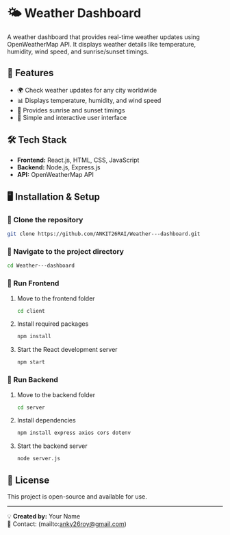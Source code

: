 # 🌤 Weather Dashboard

A weather dashboard that provides real-time weather updates using OpenWeatherMap API. It displays weather details like temperature, humidity, wind speed, and sunrise/sunset timings.

## 🚀 Features
- 🌍 Check weather updates for any city worldwide
- 📊 Displays temperature, humidity, and wind speed
- 🌅 Provides sunrise and sunset timings
- 🎨 Simple and interactive user interface

## 🛠️ Tech Stack
- **Frontend:** React.js, HTML, CSS, JavaScript
- **Backend:** Node.js, Express.js
- **API:** OpenWeatherMap API

## 🖥️ Installation & Setup

### 🔹 Clone the repository  
```sh
git clone https://github.com/ANKIT26RAI/Weather---dashboard.git

```
### 🔹 Navigate to the project directory  
```sh
cd Weather---dashboard
```

### 🚀 Run Frontend
1. Move to the frontend folder  
   ```sh
   cd client
   ```
2. Install required packages  
   ```sh
   npm install
   ```
3. Start the React development server  
   ```sh
   npm start
   ```

### 🔹 Run Backend
1. Move to the backend folder  
   ```sh
   cd server
   ```
2. Install dependencies  
   ```sh
   npm install express axios cors dotenv
   ```
3. Start the backend server  
   ```sh
   node server.js
   ```



## 📜 License
This project is open-source and available for use.

---

💡 **Created by:** Your Name  
📧 Contact: (mailto:anky26roy@gmail.com)  

